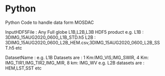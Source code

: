 # Python
Python Code to handle data form MOSDAC

InputHDF5File : Any Full globe L1B,L2B,L3B HDF5 product
                   e.g. L1B : 3DIMG_15AUG2020_0600_L1B_STD.h5
                        L2B : 3DIMG_15AUG2020_0600_L2B_HEM.csv,3DIMG_15AUG2020_0600_L2B_SST.h5 etc


DatasetName   : e.g. L1B Datasets are : 1 Km:IMG_VIS,IMG_SWIR, 4 Km: IMG_TIR1,IMG_TIR2,IMG_MIR, 8 km: IMG_WV
                    e.g. L2B datasets are : HEM,LST,SST etc
